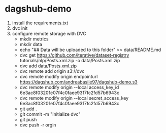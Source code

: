 # dagshub-demo

1. install the requirements.txt
2. dvc init
3. configure remote storage with DVC
    - mkdir metrics
    - mkdir data
    - echo "## Data will be uploaded to this folder" >> data/README.md
    - dvc get https://github.com/iterative/dataset-registry tutorials/nlp/Posts.xml.zip -o data/Posts.xml.zip
    - dvc add data/Posts.xml.zip
    - dvc remote add origin s3://dvc
    - dvc remote modify origin endpointurl https://dagshub.com/andreabasile97/dagshub-demo.s3
    - dvc remote modify origin --local access_key_id 6e3ac8f03201e07f4c0faee9317fc2fd57b6943c
    - dvc remote modify origin --local secret_access_key 6e3ac8f03201e07f4c0faee9317fc2fd57b6943c
    - git add .
    - git commit -m "Initialize dvc"
    - git push
    - dvc push -r orgin